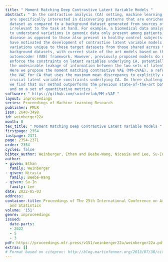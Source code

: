 ```yaml
---
title: " Moment Matching Deep Contrastive Latent Variable Models "
abstract: " In the contrastive analysis (CA) setting, machine learning practitioners
  are specifically interested in discovering patterns that are enriched in a target
  dataset as compared to a background dataset generated from sources of variation
  irrelevant to the task at hand. For example, a biomedical data analyst may seek
  to understand variations in genomic data only present among patients with a given
  disease as opposed to those also present in healthy control subjects. Such scenarios
  have motivated the development of contrastive latent variable models to isolate
  variations unique to these target datasets from those shared across the target and
  background datasets, with current state of the art models based on the variational
  autoencoder (VAE) framework. However, previously proposed models do not explicitly
  enforce the constraints on latent variables underlying CA, potentially leading to
  the undesirable leakage of information between the two sets of latent variables.
  Here we propose the moment matching contrastive VAE (MM-cVAE), a reformulation of
  the VAE for CA that uses the maximum mean discrepancy to explicitly enforce two
  crucial latent variable constraints underlying CA. On three challenging CA tasks
  we find that our method outperforms the previous state-of-the-art both qualitatively
  and on a set of quantitative metrics. "
software: " https://github.com/suinleelab/MM-cVAE "
layout: inproceedings
series: Proceedings of Machine Learning Research
publisher: PMLR
issn: 2640-3498
id: weinberger22a
month: 0
tex_title: " Moment Matching Deep Contrastive Latent Variable Models "
firstpage: 2354
lastpage: 2371
page: 2354-2371
order: 2354
cycles: false
bibtex_author: Weinberger, Ethan and Beebe-Wang, Nicasia and Lee, Su-In
author:
- given: Ethan
  family: Weinberger
- given: Nicasia
  family: Beebe-Wang
- given: Su-In
  family: Lee
date: 2022-05-03
address:
container-title: Proceedings of The 25th International Conference on Artificial Intelligence
  and Statistics
volume: '151'
genre: inproceedings
issued:
  date-parts:
  - 2022
  - 5
  - 3
pdf: https://proceedings.mlr.press/v151/weinberger22a/weinberger22a.pdf
extras: []
# Format based on citeproc: http://blog.martinfenner.org/2013/07/30/citeproc-yaml-for-bibliographies/
---
```

